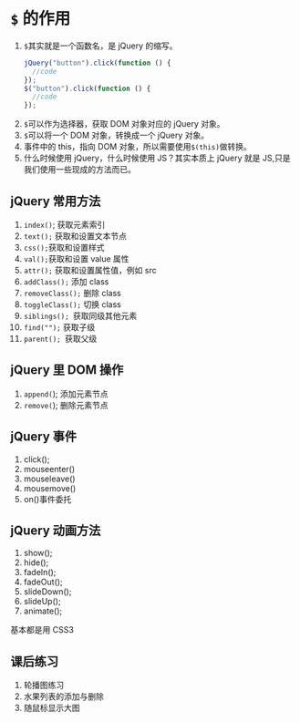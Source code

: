 # `$` 的作用

1. `$`其实就是一个函数名，是 jQuery 的缩写。
   ```js
   jQuery("button").click(function () {
     //code
   });
   $("button").click(function () {
     //code
   });
   ```
2. `$`可以作为选择器，获取 DOM 对象对应的 jQuery 对象。
3. `$`可以将一个 DOM 对象，转换成一个 jQuery 对象。
4. 事件中的 this，指向 DOM 对象，所以需要使用`$(this)`做转换。
5. 什么时候使用 jQuery，什么时候使用 JS？其实本质上 jQuery 就是 JS,只是我们使用一些现成的方法而已。

## jQuery 常用方法

1. `index()`; 获取元素索引
2. `text();` 获取和设置文本节点
3. `css();`获取和设置样式
4. `val();`获取和设置 value 属性
5. `attr();` 获取和设置属性值，例如 src
6. `addClass();` 添加 class
7. `removeClass();` 删除 class
8. `toggleClass();` 切换 class
9. `siblings(); `获取同级其他元素
10. `find("");` 获取子级
11. `parent(); `获取父级

## jQuery 里 DOM 操作

1. `append(`); 添加元素节点
2. `remove(`); 删除元素节点

## jQuery 事件

1. click();
2. mouseenter()
3. mouseleave()
4. mousemove()
5. on()事件委托

## jQuery 动画方法

1. show();
2. hide();
3. fadeIn();
4. fadeOut();
5. slideDown();
6. slideUp();
7. animate();

基本都是用 CSS3

## 课后练习

1. 轮播图练习
2. 水果列表的添加与删除
3. 随鼠标显示大图
